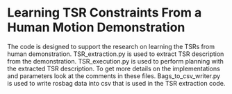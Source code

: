 Learning TSR Constraints From a Human Motion Demonstration 
============

The code is designed to support the research on learning the TSRs from human demonstration. TSR_extraction.py is used to extract TSR description from the demonstration. TSR_execution.py is used to perform planning with the extracted TSR description. To get more details on the implementations and parameters look at the comments in these files. Bags_to_csv_writer.py is used to write rosbag data into csv that is used in the TSR extraction code.

